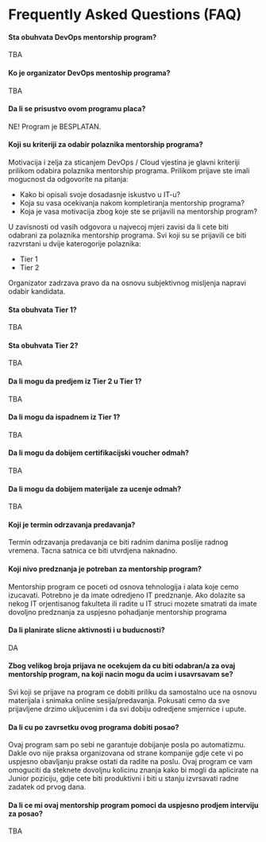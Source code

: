 # Frequently Asked Questions (FAQ)

#### Sta obuhvata DevOps mentorship program?
TBA
#### Ko je organizator DevOps mentoship programa?
TBA
#### Da li se prisustvo ovom programu placa?
NE! Program je BESPLATAN.
#### Koji su kriteriji za odabir polaznika mentorship programa?
Motivacija i zelja za sticanjem DevOps / Cloud vjestina je glavni kriteriji prilikom odabira polaznika mentorship programa. Prilikom prijave ste imali mogucnost da odgovorite na pitanja:
- Kako bi opisali svoje dosadasnje iskustvo u IT-u?
- Koja su vasa ocekivanja nakom kompletiranja mentorship programa?
- Koja je vasa motivacija zbog koje ste se prijavili na mentorship program? 

U zavisnosti od vasih odgovora u najvecoj mjeri zavisi da li cete biti odabrani za polaznika mentorship programa.
Svi koji su se prijavili ce biti razvrstani u dvije katerogorije polaznika:
- Tier 1
- Tier 2

Organizator zadrzava pravo da na osnovu subjektivnog misljenja napravi odabir kandidata. 
#### Sta obuhvata Tier 1?
TBA
#### Sta obuhvata Tier 2?
TBA
#### Da li mogu da predjem iz Tier 2 u Tier 1?
TBA
#### Da li mogu da ispadnem iz Tier 1?
TBA
#### Da li mogu da dobijem certifikacijski voucher odmah?
TBA
#### Da li mogu da dobijem materijale za ucenje odmah?
TBA
#### Koji je termin odrzavanja predavanja?
Termin odrzavanja predavanja ce biti radnim danima poslije radnog vremena. Tacna satnica ce biti utvrdjena naknadno.

#### Koji nivo predznanja je potreban za mentorship program? 
Mentorship program ce poceti od osnova tehnologija i alata koje cemo izucavati. Potrebno je da imate odredjeno IT predznanje. Ako dolazite sa nekog IT orjentisanog fakulteta ili radite u IT struci mozete smatrati da imate dovoljno predznanja za uspjesno pohadjanje mentorship programa

#### Da li planirate slicne aktivnosti i u buducnosti?
DA

#### Zbog velikog broja prijava ne ocekujem da cu biti odabran/a za ovaj mentorship program, na koji nacin mogu da ucim i usavrsavam se?
Svi koji se prijave na program ce dobiti priliku da samostalno uce na osnovu materijala i snimaka online sesija/predavanja. Pokusati cemo da sve prijavljene drzimo ukljucenim i da svi dobiju odredjene smjernice i upute.

#### Da li cu po zavrsetku ovog programa dobiti posao?
Ovaj program sam po sebi ne garantuje dobijanje posla po automatizmu. Dakle ovo nije praksa organizovana od strane kompanije gdje cete vi po uspjesno obavljanju prakse ostati da radite na poslu. Ovaj program ce vam omoguciti da steknete dovoljnu kolicinu znanja kako bi mogli da aplicirate na Junior poziciju, gdje cete biti produktivni i biti u stanju izvrsavati radne zadatek od prvog dana.

#### Da li ce mi ovaj mentorship program pomoci da uspjesno prodjem interviju za posao?
TBA
